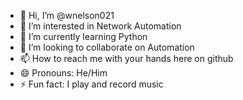 - 👋 Hi, I’m @wnelson021
- 👀 I’m interested in Network Automation
- 🌱 I’m currently learning Python
- 💞️ I’m looking to collaborate on Automation
- 📫 How to reach me with your hands here on github
- 😄 Pronouns: He/Him
- ⚡ Fun fact: I play and record music

<!---
wnelson021/wnelson021 is a ✨ special ✨ repository because its `README.md` (this file) appears on your GitHub profile.
You can click the Preview link to take a look at your changes.
--->

